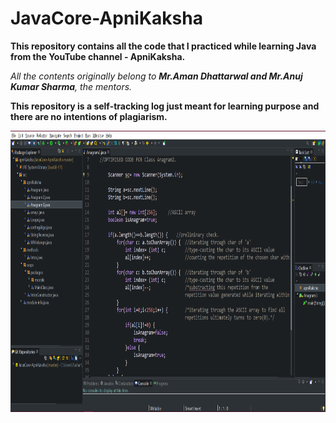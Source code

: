 # JavaCore-ApniKaksha
**This repository contains all the code that I practiced while learning Java from the YouTube channel - ApniKaksha.**

*All the contents originally belong to ****Mr.Aman Dhattarwal and Mr.Anuj Kumar Sharma****, the mentors.*

**This repository is a self-tracking log just meant for learning purpose and there are no intentions of plagiarism.**


<img src="d.png" width="900" height="450">
